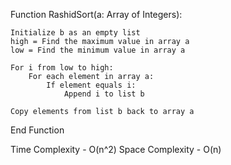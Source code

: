 Function RashidSort(a: Array of Integers):
    
    Initialize b as an empty list
    high = Find the maximum value in array a
    low = Find the minimum value in array a
    
    For i from low to high:
        For each element in array a:
            If element equals i:
                Append i to list b
    
    Copy elements from list b back to array a
End Function

Time Complexity - O(n^2)
Space Complexity - O(n)
